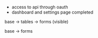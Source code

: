 - access to api through oauth
- dashboard and settings page completed

base -> tables -> forms (visible)

base
-> forms
